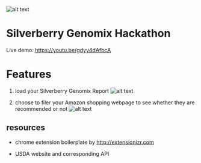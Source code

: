![alt text](https://github.com/dlthdlth/silverberry_genomix_hackathon/blob/master/logo%20c.png)

# Silverberry Genomix Hackathon

Live demo: https://youtu.be/gdyy4dAfbcA 


# Features 

1) load your Silverberry Genomix Report
![alt text](https://github.com/dlthdlth/silverberry_genomix_hackathon/blob/master/image1.png) 

2) choose to filer your Amazon shopping webpage to see whether they are recommended or not 
![alt text](https://github.com/dlthdlth/silverberry_genomix_hackathon/blob/master/image3.png)



## resources 

- chrome extension boilerplate by http://extensionizr.com 

- USDA website and corresponding API
